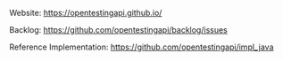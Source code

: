 Website: https://opentestingapi.github.io/

Backlog: https://github.com/opentestingapi/backlog/issues

Reference Implementation: https://github.com/opentestingapi/impl_java
